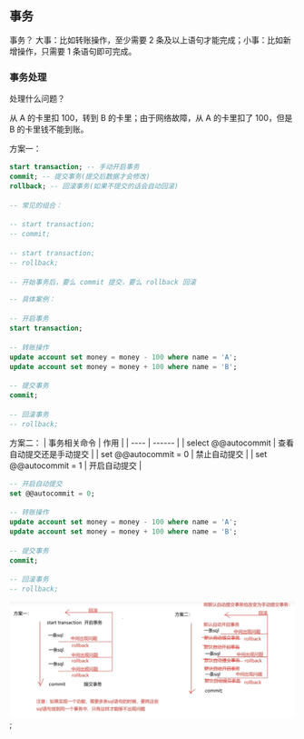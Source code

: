 ## 事务

事务？
大事：比如转账操作，至少需要 2 条及以上语句才能完成；小事：比如新增操作，只需要 1 条语句即可完成。

### 事务处理

处理什么问题？

从 A 的卡里扣 100，转到 B 的卡里；由于网络故障，从 A 的卡里扣了 100，但是 B 的卡里钱不能到账。

方案一：

```sql
start transaction; -- 手动开启事务
commit; -- 提交事务(提交后数据才会修改)
rollback; -- 回滚事务(如果不提交的话会自动回滚)

-- 常见的组合：

-- start transaction;
-- commit;

-- start transaction;
-- rollback;

-- 开始事务后，要么 commit 提交，要么 rollback 回滚
```

```sql
-- 具体案例：

-- 开启事务
start transaction;

-- 转账操作
update account set money = money - 100 where name = 'A';
update account set money = money + 100 where name = 'B';

-- 提交事务
commit;

-- 回滚事务
-- rollback;
```

方案二：
| 事务相关命令 | 作用 |
| ---- | ------ |
| select @@autocommit | 查看自动提交还是手动提交 |
| set @@autocommit = 0 | 禁止自动提交 |
| set @@autocommit = 1 | 开启自动提交 |

```sql
-- 开启自动提交
set @@autocommit = 0;

-- 转账操作
update account set money = money - 100 where name = 'A';
update account set money = money + 100 where name = 'B';

-- 提交事务
commit;

-- 回滚事务
-- rollback;
```

![事务处理](../images/事务处理.png);
